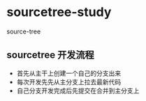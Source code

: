 # sourcetree-study
source-tree
## sourcetree 开发流程
* 首先从主干上创建一个自己的分支出来
* 每次开发先先从主分支上拉去最新代码
* 自己分支开发完成后先提交在合并到主分支上


